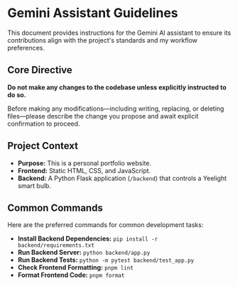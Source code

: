 # Gemini Assistant Guidelines

This document provides instructions for the Gemini AI assistant to ensure its contributions align with the project's standards and my workflow preferences.

## Core Directive

**Do not make any changes to the codebase unless explicitly instructed to do so.**

Before making any modifications—including writing, replacing, or deleting files—please describe the change you propose and await explicit confirmation to proceed.

## Project Context

- **Purpose:** This is a personal portfolio website.
- **Frontend:** Static HTML, CSS, and JavaScript.
- **Backend:** A Python Flask application (`/backend`) that controls a Yeelight smart bulb.

## Common Commands

Here are the preferred commands for common development tasks:

- **Install Backend Dependencies:** `pip install -r backend/requirements.txt`
- **Run Backend Server:** `python backend/app.py`
- **Run Backend Tests:** `python -m pytest backend/test_app.py`
- **Check Frontend Formatting:** `pnpm lint`
- **Format Frontend Code:** `pnpm format`
